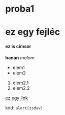 # proba1
# ez egy fejléc
#### ez is címsor

**banán**
*malom*

- elem1
- elem2
1. elem2.1
2. elem2.2

[ez egy link](github.com)

kód: `alert(zsdav)`


